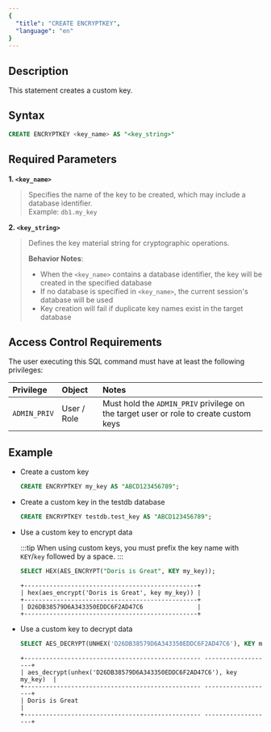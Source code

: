 ```yaml
---
{
  "title": "CREATE ENCRYPTKEY",
  "language": "en"
}
---
```


<!--
Licensed to the Apache Software Foundation (ASF) under one
or more contributor license agreements.  See the NOTICE file
distributed with this work for additional information
regarding copyright ownership.  The ASF licenses this file
to you under the Apache License, Version 2.0 (the
"License"); you may not use this file except in compliance
with the License.  You may obtain a copy of the License at

  http://www.apache.org/licenses/LICENSE-2.0

Unless required by applicable law or agreed to in writing,
software distributed under the License is distributed on an
"AS IS" BASIS, WITHOUT WARRANTIES OR CONDITIONS OF ANY
KIND, either express or implied.  See the License for the
specific language governing permissions and limitations
under the License.
-->

## Description

This statement creates a custom key.

## Syntax

```sql
CREATE ENCRYPTKEY <key_name> AS "<key_string>"
```

## Required Parameters

**1. `<key_name>`**

> Specifies the name of the key to be created, which may include a database identifier.  
> Example: `db1.my_key`

**2. `<key_string>`**

> Defines the key material string for cryptographic operations.
>
> **Behavior Notes**:
> - When the `<key_name>` contains a database identifier, the key will be created in the specified database
> - If no database is specified in `<key_name>`, the current session's database will be used
> - Key creation will fail if duplicate key names exist in the target database

## Access Control Requirements

The user executing this SQL command must have at least the following privileges:

| Privilege    | Object      | Notes                                                                                 |
|:-------------|:------------|:--------------------------------------------------------------------------------------|
| `ADMIN_PRIV` | User / Role | Must hold the `ADMIN_PRIV` privilege on the target user or role to create custom keys |

## Example

- Create a custom key

   ```sql
   CREATE ENCRYPTKEY my_key AS "ABCD123456789";
   ```

- Create a custom key in the testdb database

   ```sql
   CREATE ENCRYPTKEY testdb.test_key AS "ABCD123456789";
   ```

- Use a custom key to encrypt data

  :::tip
  When using custom keys, you must prefix the key name with `KEY`/`key` followed by a space.
  :::

   ```sql
   SELECT HEX(AES_ENCRYPT("Doris is Great", KEY my_key));
   ```
   ```text
   +------------------------------------------------+
   | hex(aes_encrypt('Doris is Great', key my_key)) |
   +------------------------------------------------+
   | D26DB38579D6A343350EDDC6F2AD47C6               |
   +------------------------------------------------+
   ```

- Use a custom key to decrypt data

   ```sql
   SELECT AES_DECRYPT(UNHEX('D26DB38579D6A343350EDDC6F2AD47C6'), KEY my_key);
   ```
   ```text
   +------------------------------------------------- -------------------+
   | aes_decrypt(unhex('D26DB38579D6A343350EDDC6F2AD47C6'), key my_key)  |
   +------------------------------------------------- -------------------+
   | Doris is Great                                                      |
   +------------------------------------------------- -------------------+
   ```
